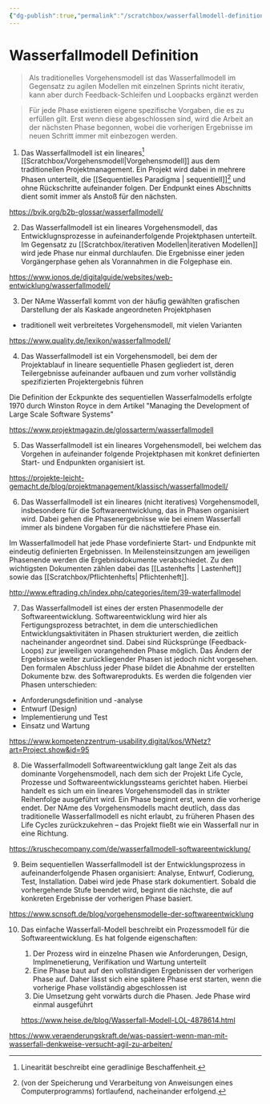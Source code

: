 ```yaml
---
{"dg-publish":true,"permalink":"/scratchbox/wasserfallmodell-definition/","dgHomeLink":true,"dgPassFrontmatter":false}
---
```



# Wasserfallmodell Definition

> Als traditionelles Vorgehensmodell ist das Wasserfallmodell im Gegensatz zu agilen Modellen mit einzelnen Sprints nicht iterativ, kann aber durch Feedback-Schleifen und Loopbacks ergänzt werden

> Für jede Phase existieren eigene spezifische Vorgaben, die es zu erfüllen gilt. Erst wenn diese abgeschlossen sind, wird die Arbeit an der nächsten Phase begonnen, wobei die vorherigen Ergebnisse im neuen Schritt immer mit einbezogen werden.

1. Das Wasserfallmodell ist ein lineares[^2] [[Scratchbox/Vorgehensmodell|Vorgehensmodell]] aus dem traditionellen Projektmanagement.
Ein Projekt wird dabei in mehrere Phasen unterteilt, die [[Sequentielles Paradigma | sequentiell]][^1] und ohne Rückschritte aufeinander folgen.
Der Endpunkt eines Abschnitts dient somit immer als Anstoß für den nächsten. 

https://bvik.org/b2b-glossar/wasserfallmodell/

2. Das Wasserfallmodell ist ein lineares Vorgehensmodell, das Entwicklugnsprozesse in aufeinanderfolgende Projektphasen unterteilt. 
Im Gegensatz zu [[Scratchbox/iterativen Modellen|iterativen Modellen]] wird jede Phase nur einmal durchlaufen.
Die Ergebnisse einer jeden Vorgängerphase gehen als Vorannahmen in die Folgephase ein. 

https://www.ionos.de/digitalguide/websites/web-entwicklung/wasserfallmodell/
 
3. Der NAme Wasserfall kommt von der häufig gewählten grafischen Darstellung der als Kaskade angeordneten Projektphasen
- traditionell weit verbreitetes Vorgehensmodell, mit vielen Varianten

https://www.quality.de/lexikon/wasserfallmodell/

4. Das Wasserfallmodell ist ein Vorgehensmodell, bei dem der Projektablauf in lineare sequentielle Phasen gegliedert ist, deren Teilergebnisse aufeinander aufbauen und zum vorher vollständig spezifizierten Projektergebnis führen

Die Definition der Eckpunkte des sequentiellen Wasserfalmodells erfolgte 1970 durch Winston Royce in dem Artikel "Managing the Development of Large Scale Software Systems"

https://www.projektmagazin.de/glossarterm/wasserfallmodell

5. Das Wasserfallmodell ist ein lineares Vorgehensmodell, bei welchem das Vorgehen in aufeinander folgende Projektphasen mit konkret definierten Start- und Endpunkten organisiert ist.

https://projekte-leicht-gemacht.de/blog/projektmanagement/klassisch/wasserfallmodell/

6. Das Wasserfallmodell ist ein lineares (nicht iteratives) Vorgehensmodell, insbesondere für die Softwareentwicklung, das in Phasen organisiert wird. Dabei gehen die Phasenergebnisse wie bei einem Wasserfall immer als bindene Vorgaben für die nächsttiefere Phase ein.

Im Wasserfallmodell hat jede Phase vordefinierte Start- und Endpunkte mit eindeutig definierten Ergebnissen. In Meilensteinsitzungen am jeweiligen Phasenende werden die Ergebnisdokumente verabschiedet. Zu den wichtigsten Dokumenten zählen dabei das [[Lastenhefts | Lastenheft]] sowie das [[Scratchbox/Pflichtenhefts| Pflichtenheft]].

http://www.eftrading.ch/index.php/categories/item/39-waterfallmodel

7. Das Wasserfallmodell ist eines der ersten Phasenmodelle der Softwareentwicklung. Softwareentwicklung wird hier als Fertigungsprozess betrachtet, in dem die unterschiedlichen Entwicklungsaktivitäten in Phasen strukturiert werden, die zeitlich nacheinander angeordnet sind.
Dabei sind Rücksprünge (Feedback-Loops) zur jeweiligen vorangehenden Phase möglich.
Das Ändern der Ergebnisse weiter zurückliegender Phasen ist jedoch nicht vorgesehen.
Den formalen Abschluss jeder Phase bildet die Abnahme der erstellten Dokumente bzw. des Softwareprodukts.
Es werden die folgenden vier Phasen unterschieden:

- Anforderungsdefinition und -analyse
- Entwurf (Design)
- Implementierung und Test
- Einsatz und Wartung

https://www.kompetenzzentrum-usability.digital/kos/WNetz?art=Project.show&id=95

8. Die Wasserfallmodell Softwareentwicklung galt lange Zeit als das dominante Vorgehensmodell, nach dem sich der Projekt Life Cycle, Prozesse und Softwareentwicklungssteams gerichtet haben.
Hierbei handelt es sich um ein lineares Vorgehensmodell das in strikter Reihenfolge ausgeführt wird. 
Ein Phase beginnt erst, wenn die vorherige endet.
Der NAme des Vorgehensmodells macht deutlich, dass das traditionelle Wasserfallmodell es nicht erlaubt, zu früheren Phasen des Life Cycles zurückzukehren – das Projekt fließt wie ein Wasserfall nur in eine Richtung.

https://kruschecompany.com/de/wasserfallmodell-softwareentwicklung/

9. Beim sequentiellen Wasserfallmodell ist der Entwicklungsprozess in aufeinanderfolgende Phasen organisiert: Analyse, Entwurf, Codierung, Test, Installation.
Dabei wird jede Phase stark dokumentiert.
Sobald die vorhergehende Stufe beendet wird, beginnt die nächste, die auf konkreten Ergebnisse der vorherigen Phase basiert.

https://www.scnsoft.de/blog/vorgehensmodelle-der-softwareentwicklung


10. Das einfache Wasserfall-Modell beschreibt ein Prozessmodell für die Softwareentwicklung. Es hat folgende eigenschaften:
	1. Der Prozess wird in einzelne Phasen wie Anforderungen, Design, Implmenetierung, Verifikation und Wartung unterteilt
	2. Eine Phase baut auf den vollständigen Ergebnissen der vorherigen Phase auf. Daher lässt sich eine spätere Phase erst starten, wenn die vorherige Phase vollständig abgeschlossen ist
	3. Die Umsetzung geht vorwärts durch die Phasen. Jede Phase wird einmal ausgeführt 
	
	https://www.heise.de/blog/Wasserfall-Modell-LOL-4878614.html


https://www.veraenderungskraft.de/was-passiert-wenn-man-mit-wasserfall-denkweise-versucht-agil-zu-arbeiten/

[^1]: (von der Speicherung und Verarbeitung von Anweisungen eines Computerprogramms) fortlaufend, nacheinander erfolgend.
[^2]: Linearität beschreibt eine geradlinige Beschaffenheit.